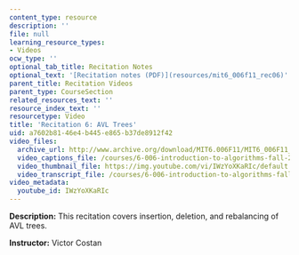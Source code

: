 ```yaml
---
content_type: resource
description: ''
file: null
learning_resource_types:
- Videos
ocw_type: ''
optional_tab_title: Recitation Notes
optional_text: '[Recitation notes (PDF)](resources/mit6_006f11_rec06)'
parent_title: Recitation Videos
parent_type: CourseSection
related_resources_text: ''
resource_index_text: ''
resourcetype: Video
title: 'Recitation 6: AVL Trees'
uid: a7602b81-46e4-b445-e865-b37de8912f42
video_files:
  archive_url: http://www.archive.org/download/MIT6.006F11/MIT6_006F11_rec06_300k.mp4
  video_captions_file: /courses/6-006-introduction-to-algorithms-fall-2011/de62cedd35e954f2bcb46ace4bdce5b5_IWzYoXKaRIc.vtt
  video_thumbnail_file: https://img.youtube.com/vi/IWzYoXKaRIc/default.jpg
  video_transcript_file: /courses/6-006-introduction-to-algorithms-fall-2011/7548e185d333768d9d468356f281b97a_IWzYoXKaRIc.pdf
video_metadata:
  youtube_id: IWzYoXKaRIc
---
```


**Description:** This recitation covers insertion, deletion, and rebalancing of AVL trees.

**Instructor:** Victor Costan